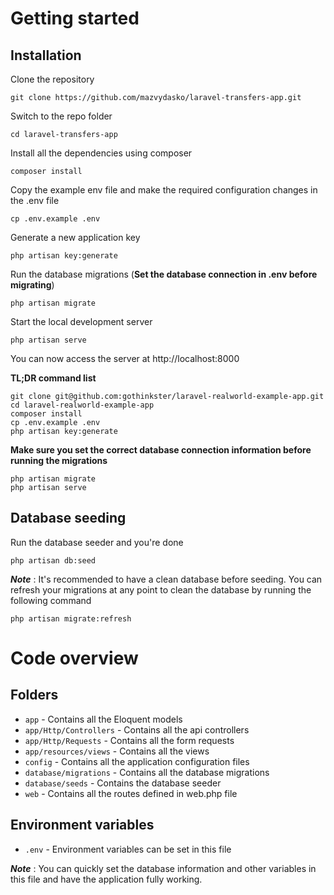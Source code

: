 # Getting started

## Installation

Clone the repository

    git clone https://github.com/mazvydasko/laravel-transfers-app.git

Switch to the repo folder

    cd laravel-transfers-app

Install all the dependencies using composer

    composer install

Copy the example env file and make the required configuration changes in the .env file

    cp .env.example .env

Generate a new application key

    php artisan key:generate


Run the database migrations (**Set the database connection in .env before migrating**)

    php artisan migrate

Start the local development server

    php artisan serve

You can now access the server at http://localhost:8000

**TL;DR command list**

    git clone git@github.com:gothinkster/laravel-realworld-example-app.git
    cd laravel-realworld-example-app
    composer install
    cp .env.example .env
    php artisan key:generate
    
**Make sure you set the correct database connection information before running the migrations**

    php artisan migrate
    php artisan serve

## Database seeding

Run the database seeder and you're done

    php artisan db:seed

***Note*** : It's recommended to have a clean database before seeding. You can refresh your migrations at any point to clean the database by running the following command

    php artisan migrate:refresh

# Code overview

## Folders

- `app` - Contains all the Eloquent models
- `app/Http/Controllers` - Contains all the api controllers
- `app/Http/Requests` - Contains all the form requests
- `app/resources/views` - Contains all the views
- `config` - Contains all the application configuration files
- `database/migrations` - Contains all the database migrations
- `database/seeds` - Contains the database seeder
- `web` - Contains all the routes defined in web.php file

## Environment variables

- `.env` - Environment variables can be set in this file

***Note*** : You can quickly set the database information and other variables in this file and have the application fully working.
